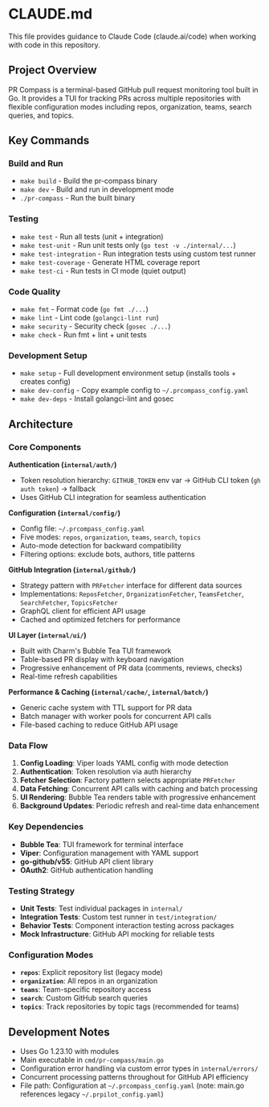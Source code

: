 # CLAUDE.md

This file provides guidance to Claude Code (claude.ai/code) when working with code in this repository.

## Project Overview

PR Compass is a terminal-based GitHub pull request monitoring tool built in Go. It provides a TUI for tracking PRs across multiple repositories with flexible configuration modes including repos, organization, teams, search queries, and topics.

## Key Commands

### Build and Run
- `make build` - Build the pr-compass binary
- `make dev` - Build and run in development mode
- `./pr-compass` - Run the built binary

### Testing
- `make test` - Run all tests (unit + integration)
- `make test-unit` - Run unit tests only (`go test -v ./internal/...`)
- `make test-integration` - Run integration tests using custom test runner
- `make test-coverage` - Generate HTML coverage report
- `make test-ci` - Run tests in CI mode (quiet output)

### Code Quality
- `make fmt` - Format code (`go fmt ./...`)
- `make lint` - Lint code (`golangci-lint run`)
- `make security` - Security check (`gosec ./...`)
- `make check` - Run fmt + lint + unit tests

### Development Setup
- `make setup` - Full development environment setup (installs tools + creates config)
- `make dev-config` - Copy example config to `~/.prcompass_config.yaml`
- `make dev-deps` - Install golangci-lint and gosec

## Architecture

### Core Components

**Authentication (`internal/auth/`)**
- Token resolution hierarchy: `GITHUB_TOKEN` env var → GitHub CLI token (`gh auth token`) → fallback
- Uses GitHub CLI integration for seamless authentication

**Configuration (`internal/config/`)**
- Config file: `~/.prcompass_config.yaml`
- Five modes: `repos`, `organization`, `teams`, `search`, `topics`
- Auto-mode detection for backward compatibility
- Filtering options: exclude bots, authors, title patterns

**GitHub Integration (`internal/github/`)**
- Strategy pattern with `PRFetcher` interface for different data sources
- Implementations: `ReposFetcher`, `OrganizationFetcher`, `TeamsFetcher`, `SearchFetcher`, `TopicsFetcher`
- GraphQL client for efficient API usage
- Cached and optimized fetchers for performance

**UI Layer (`internal/ui/`)**
- Built with Charm's Bubble Tea TUI framework
- Table-based PR display with keyboard navigation
- Progressive enhancement of PR data (comments, reviews, checks)
- Real-time refresh capabilities

**Performance & Caching (`internal/cache/`, `internal/batch/`)**
- Generic cache system with TTL support for PR data
- Batch manager with worker pools for concurrent API calls
- File-based caching to reduce GitHub API usage

### Data Flow

1. **Config Loading**: Viper loads YAML config with mode detection
2. **Authentication**: Token resolution via auth hierarchy  
3. **Fetcher Selection**: Factory pattern selects appropriate `PRFetcher`
4. **Data Fetching**: Concurrent API calls with caching and batch processing
5. **UI Rendering**: Bubble Tea renders table with progressive enhancement
6. **Background Updates**: Periodic refresh and real-time data enhancement

### Key Dependencies

- **Bubble Tea**: TUI framework for terminal interface
- **Viper**: Configuration management with YAML support  
- **go-github/v55**: GitHub API client library
- **OAuth2**: GitHub authentication handling

### Testing Strategy

- **Unit Tests**: Test individual packages in `internal/` 
- **Integration Tests**: Custom test runner in `test/integration/`
- **Behavior Tests**: Component interaction testing across packages
- **Mock Infrastructure**: GitHub API mocking for reliable tests

### Configuration Modes

- **`repos`**: Explicit repository list (legacy mode)
- **`organization`**: All repos in an organization 
- **`teams`**: Team-specific repository access
- **`search`**: Custom GitHub search queries
- **`topics`**: Track repositories by topic tags (recommended for teams)

## Development Notes

- Uses Go 1.23.10 with modules
- Main executable in `cmd/pr-compass/main.go`
- Configuration error handling via custom error types in `internal/errors/`
- Concurrent processing patterns throughout for GitHub API efficiency
- File path: Configuration at `~/.prcompass_config.yaml` (note: main.go references legacy `~/.prpilot_config.yaml`)